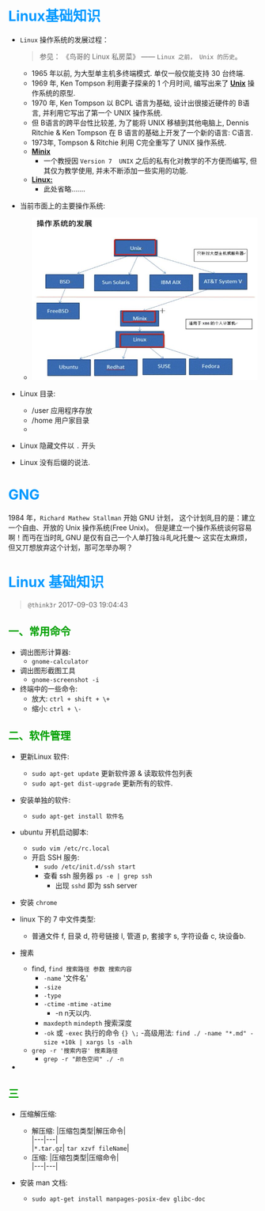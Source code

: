 # <font color=#0099ff> **Linux基础知识** </font>

- `Linux` 操作系统的发展过程：
  > 参见： 《鸟哥的 Linux 私房菜》 —— `Linux 之前， Unix 的历史`。

    - 1965 年以前, 为大型单主机多终端模式. 单仅一般仅能支持 30 台终端.
    - 1969 年, Ken Tompson 利用妻子探亲的 1 个月时间, 编写出来了 <u>**Unix**</u>  操作系统的原型.
    - 1970 年, Ken Tompson 以 BCPL 语言为基础, 设计出很接近硬件的 B语言, 并利用它写出了第一个 UNIX 操作系统.
    - 但 B语言的跨平台性比较差, 为了能将 UNIX 移植到其他电脑上, Dennis Ritchie & Ken Tompson 在 B 语言的基础上开发了一个新的语言: C语言.
    - 1973年, Tompson & Ritchie 利用 C完全重写了  UNIX 操作系统.
    - <u>**Minix**</u>
        - 一个教授因 `Version 7  UNIX` 之后的私有化对教学的不方便而编写, 但其仅为教学使用, 并未不断添加一些实用的功能.
    - <u>**Linux:**</u>
        - 此处省略.......

- 当前市面上的主要操作系统:
     
    - ![当今市面上的主要操作系统](./image/当今主要操作系统.JPG)

- Linux 目录:
    - /user 应用程序存放
    - /home 用户家目录
    - 
- Linux 隐藏文件以 `.` 开头
- Linux 没有后缀的说法.

<div STYLE="page-break-after: always;"></div><!------------------ 分页符 ----------------->

# <font color=#0099ff> **GNG** </font>

1984 年，`Richard Mathew Stallman` 开始 GNU 计划， 这个计划癿目的是：建立一个自由、开放的 Unix 操作系统(Free Unix)。 但是建立一个操作系统谈何容易啊！而丏在当时癿 GNU 是仅有自己一个人单打独斗癿叱托曼～ 这实在太麻烦，但又丌想放弃这个计划，那可怎举办啊？



# <font color=#0099ff> **Linux 基础知识** </font>

> `@think3r` 2017-09-03 19:04:43

## <font color=#009A000> 一、常用命令 </font>

- 调出图形计算器:
    - `gnome-calculator` 
- 调出图形截图工具
    - `gnome-screenshot -i`
- 终端中的一些命令:
    - 放大: `ctrl + shift + \+`
    - 缩小: `ctrl + \-`

## <font color=#009A000> 二、软件管理 </font>

    
- 更新Linux 软件:
    - `sudo apt-get update` 更新软件源 & 读取软件包列表
    - `sudo apt-get dist-upgrade` 更新所有的软件.
- 安装单独的软件:
    - `sudo apt-get install 软件名`
- ubuntu 开机启动脚本:
    - `sudo vim /etc/rc.local`
    - 开启 SSH 服务:
        - `sudo /etc/init.d/ssh start`
        - 查看 ssh 服务器 `ps -e | grep ssh`
            - 出现 `sshd` 即为 ssh server

- 安装 `chrome`
- linux 下的 7 中文件类型:
    - 普通文件 f, 目录 d, 符号链接 l, 管道 p,  套接字 s, 字符设备 c, 块设备b.
- 搜素
    - find, `find 搜索路径 参数 搜索内容`
        - `-name` '文件名'
        - `-size` 
        - `-type`
        - `-ctime` `-mtime` `-atime` 
            -  -n n天以内.
        - `maxdepth` `mindepth` 搜索深度
        - `-ok` 或 `-exec` 执行的命令 `{} \;`
            -高级用法: `find ./ -name "*.md" -size +10k | xargs ls -alh`
    - `grep -r '搜索内容' 搜素路径`
        - `grep -r "颜色空间" ./ -n`
- 

## <font color=#009A000> 三  </font>

- 压缩解压缩:
    - 解压缩:
        |压缩包类型|解压命令|    
        |---|---|   
        |`*.tar.gz`| `tar xzvf fileName`|
    - 压缩:
        |压缩包类型|压缩命令|    
        |---|---|

- 安装 man 文档:
  - `sudo apt-get install manpages-posix-dev glibc-doc`
